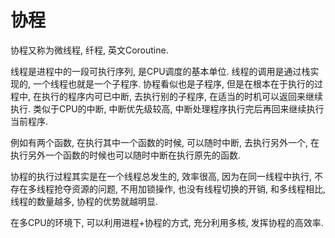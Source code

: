 # 协程



协程又称为微线程, 纤程, 英文Coroutine.

线程是进程中的一段可执行序列, 是CPU调度的基本单位. 线程的调用是通过栈实现的, 一个线程也就是一个子程序. 协程看似也是子程序, 但是在根本在于执行的过程中, 在执行的程序内可已中断, 去执行别的子程序, 在适当的时机可以返回来继续执行.  类似于CPU的中断, 中断优先级较高, 中断处理程序执行完后再回来继续执行当前程序. 

例如有两个函数, 在执行其中一个函数的时候, 可以随时中断, 去执行另外一个,  在执行另外一个函数的时候也可以随时中断在执行原先的函数. 

 协程的执行过程其实是在一个线程总发生的,  效率很高, 因为在同一线程中执行, 不存在多线程抢夺资源的问题, 不用加锁操作, 也没有线程切换的开销,  和多线程相比,  线程的数量越多, 协程的优势就越明显. 

在多CPU的环境下, 可以利用进程+协程的方式, 充分利用多核, 发挥协程的高效率. 